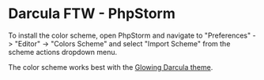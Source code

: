 # Darcula FTW - PhpStorm

To install the color scheme, open PhpStorm and navigate to "Preferences" ->
"Editor" -> "Colors Scheme" and select "Import Scheme" from the scheme actions
dropdown menu.

The color scheme works best with the [Glowing Darcula theme][1].

[1]: https://plugins.jetbrains.com/plugin/15905-glowing-darcula
